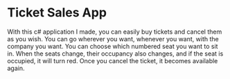 # Ticket Sales App
With this c# application I made, you can easily buy tickets and cancel them as you wish. You can go wherever you want, whenever you want, with the company you want. You can choose which numbered seat you want to sit in. When the seats change, their occupancy also changes, and if the seat is occupied, it will turn red. Once you cancel the ticket, it becomes available again.
# 
